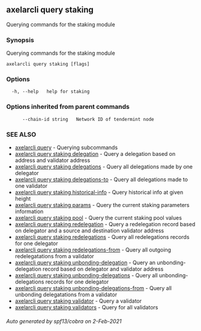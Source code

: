 ## axelarcli query staking

Querying commands for the staking module

### Synopsis

Querying commands for the staking module

```
axelarcli query staking [flags]
```

### Options

```
  -h, --help   help for staking
```

### Options inherited from parent commands

```
      --chain-id string   Network ID of tendermint node
```

### SEE ALSO

* [axelarcli query](axelarcli_query.md)	 - Querying subcommands
* [axelarcli query staking delegation](axelarcli_query_staking_delegation.md)	 - Query a delegation based on address and validator address
* [axelarcli query staking delegations](axelarcli_query_staking_delegations.md)	 - Query all delegations made by one delegator
* [axelarcli query staking delegations-to](axelarcli_query_staking_delegations-to.md)	 - Query all delegations made to one validator
* [axelarcli query staking historical-info](axelarcli_query_staking_historical-info.md)	 - Query historical info at given height
* [axelarcli query staking params](axelarcli_query_staking_params.md)	 - Query the current staking parameters information
* [axelarcli query staking pool](axelarcli_query_staking_pool.md)	 - Query the current staking pool values
* [axelarcli query staking redelegation](axelarcli_query_staking_redelegation.md)	 - Query a redelegation record based on delegator and a source and destination validator address
* [axelarcli query staking redelegations](axelarcli_query_staking_redelegations.md)	 - Query all redelegations records for one delegator
* [axelarcli query staking redelegations-from](axelarcli_query_staking_redelegations-from.md)	 - Query all outgoing redelegatations from a validator
* [axelarcli query staking unbonding-delegation](axelarcli_query_staking_unbonding-delegation.md)	 - Query an unbonding-delegation record based on delegator and validator address
* [axelarcli query staking unbonding-delegations](axelarcli_query_staking_unbonding-delegations.md)	 - Query all unbonding-delegations records for one delegator
* [axelarcli query staking unbonding-delegations-from](axelarcli_query_staking_unbonding-delegations-from.md)	 - Query all unbonding delegatations from a validator
* [axelarcli query staking validator](axelarcli_query_staking_validator.md)	 - Query a validator
* [axelarcli query staking validators](axelarcli_query_staking_validators.md)	 - Query for all validators

###### Auto generated by spf13/cobra on 2-Feb-2021
